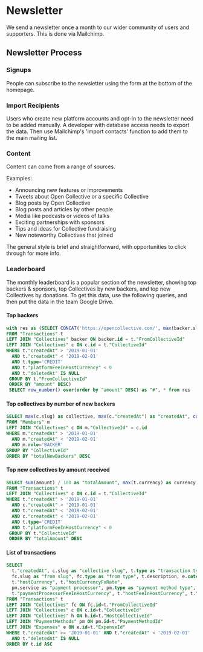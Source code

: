# Newsletter

We send a newsletter once a month to our wider community of users and supporters. This is done via Mailchimp.

## Newsletter Process

### Signups

People can subscribe to the newsletter using the form at the bottom of the homepage.

### Import Recipients

Users who create new platform accounts and opt-in to the newsletter need to be added manually. A developer with database access needs to export the data. Then use Mailchimp's 'import contacts' function to add them to the main mailing list.

### Content

Content can come from a range of sources.

Examples:

* Announcing new features or improvements
* Tweets about Open Collective or a specific Collective
* Blog posts by Open Collective
* Blog posts and articles by other people
* Media like podcasts or videos of talks
* Exciting partnerships with sponsors
* Tips and ideas for Collective fundraising
* New noteworthy Collectives that joined

The general style is brief and straightforward, with opportunities to click through for more info.

### Leaderboard

The monthly leaderboard is a popular section of the newsletter, showing top backers & sponsors, top Collectives by new backers, and top new Collectives by donations. To get this data, use the following queries, and then put the data in the team Google Drive.

#### Top backers

```sql
with res as (SELECT CONCAT('https://opencollective.com/', max(backer.slug)) as backer, sum(amount) / 100 as "amount", max(t.currency) as currency, string_agg(DISTINCT c.slug, ', ') AS "collectives supported", max(backer."twitterHandle") as twitter, max(backer.description) as description, max(backer.website) as website
FROM "Transactions" t
LEFT JOIN "Collectives" backer ON backer.id = t."FromCollectiveId"
LEFT JOIN "Collectives" c ON c.id = t."CollectiveId"
WHERE t."createdAt" > '2019-01-01'
  AND t."createdAt" < '2019-02-01'
  AND t.type='CREDIT'
  AND t."platformFeeInHostCurrency" < 0
  AND t."deletedAt" IS NULL
 GROUP BY t."FromCollectiveId"
 ORDER BY "amount" DESC)
 SELECT row_number() over(order by "amount" DESC) as "#", * from res
```

#### Top collectives by number of new backers

```sql
SELECT max(c.slug) as collective, max(c."createdAt") as "createdAt", count(*) as "totalNewBackers", max(c.website) as website, max(c."twitterHandle") as twitter, max(c.description) as description
FROM "Members" m
LEFT JOIN "Collectives" c ON m."CollectiveId" = c.id
WHERE m."createdAt" > '2019-01-01'
  AND m."createdAt" < '2019-02-01'
  AND m.role='BACKER'
GROUP BY "CollectiveId"
ORDER BY "totalNewBackers" DESC
```

#### Top new collectives by amount received

```sql
SELECT sum(amount) / 100 as "totalAmount", max(t.currency) as currency, max(c.slug) as collective, max(c.website) as website, max(c."twitterHandle") as twitter, max(c.description) as description
FROM "Transactions" t
LEFT JOIN "Collectives" c ON c.id = t."CollectiveId"
WHERE t."createdAt" > '2019-01-01'
  AND c."createdAt" > '2019-01-01'
  AND t."createdAt" < '2019-02-01'
  AND c."createdAt" < '2019-02-01'
  AND t.type='CREDIT'
  AND t."platformFeeInHostCurrency" < 0
 GROUP BY t."CollectiveId"
 ORDER BY "totalAmount" DESC
```

#### List of transactions

```sql
SELECT 
  t."createdAt", c.slug as "collective slug", t.type as "transaction type", t.amount, t.currency,
  fc.slug as "from slug", fc.type as "from type", t.description, e.category as "expense category", h.slug as "host slug",
  t."hostCurrency", t."hostCurrencyFxRate", 
  pm.service as "payment processor", pm.type as "payment method type",
  t."paymentProcessorFeeInHostCurrency", t."hostFeeInHostCurrency", t."platformFeeInHostCurrency"
FROM "Transactions" t
LEFT JOIN "Collectives" fc ON fc.id=t."FromCollectiveId"
LEFT JOIN "Collectives" c ON c.id=t."CollectiveId"
LEFT JOIN "Collectives" h ON h.id=t."HostCollectiveId"
LEFT JOIN "PaymentMethods" pm ON pm.id=t."PaymentMethodId"
LEFT JOIN "Expenses" e ON e.id=t."ExpenseId"
WHERE t."createdAt" >= '2019-01-01' AND t."createdAt" < '2019-02-01'
  AND t."deletedAt" IS NULL
ORDER BY t.id ASC
```

